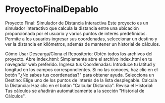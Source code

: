 # ProyectoFinalDepablo
Proyecto Final: Simulador de Distancia Interactiva
Este proyecto es un simulador interactivo que calcula la distancia entre una ubicación proporcionada por el usuario y varios puntos de interés predefinidos. Permite a los usuarios ingresar sus coordenadas, seleccionar un destino y ver la distancia en kilómetros, además de mantener un historial de cálculos.

Cómo Usar
Descarga/Clona el Repositorio: Obtén todos los archivos del proyecto.
Abre index.html: Simplemente abre el archivo index.html en tu navegador web preferido.
Ingresa tus Coordenadas: Introduce tu latitud y longitud en los campos correspondientes. Si no las conoces, haz clic en el botón "¿No sabes tus coordenadas?" para obtener ayuda.
Selecciona un Destino: Elige uno de los puntos de interés de la lista desplegable.
Calcula la Distancia: Haz clic en el botón "Calcular Distancia".
Revisa el Historial: Tus cálculos se añadirán automáticamente a la sección "Historial de Cálculos".
